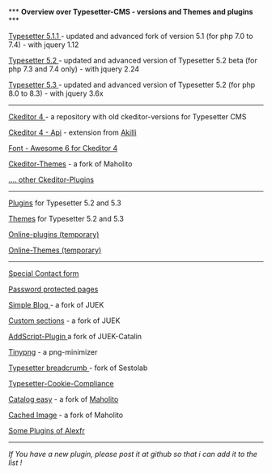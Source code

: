 *** <b>Overview over Typesetter-CMS - versions and Themes and plugins </b>***

<a href=https://github.com/gtbu/Typesetter5.1.1-CE target=_blank>Typesetter 5.1.1 </a> - updated and advanced fork of version 5.1 (for php 7.0 to 7.4) - with jquery 1.12

<a href=https://github.com/gtbu/Typesetter5.2 target=_blank> Typesetter 5.2  </a> - updated and advanced version of Typesetter 5.2 beta (for php 7.3 and 7.4 only) - with jquery 2.24

<a href=https://github.com/gtbu/Typesetter-5.3-p8 target=_blank>Typesetter 5.3 </a> - updated and advanced version of Typesetter 5.2 (for php 8.0 to 8.3) - with jquery 3.6x

-------------------------------
<a href=https://github.com/gtbu/Ckeditor-4-Typesetter target=_blank> Ckeditor 4 </a> - a repository with old ckeditor-versions for Typesetter CMS

<a href=https://github.com/gtbu/ckeditor4-api target=_blank> Ckeditor 4 - Api</a> - extension from <a href=https://github.com/gtbu/ckeditor4-plugins-ak target=_blank>Akilli</a>

<a href=https://github.com/gtbu/ckeditor-fa42  target=_blank> Font - Awesome 6 for Ckeditor 4 </a> 

<a href=https://github.com/gtbu/CKE_Themes target=_blank> Ckeditor-Themes</a>  - a fork of Maholito

<a href="https://github.com/gtbu?tab=repositories&q=ckeditor&type=&language=&sort=" target=_blank>.... other Ckeditor-Plugins</a>

------------------------------

<a href=https://github.com/gtbu/Typesetter-Plugins target=_blank> Plugins</a> for Typesetter 5.2 and 5.3

<a href=https://github.com/gtbu/Typesetter-Templates target=_blank> Themes</a> for Typesetter 5.2 and 5.3

<a href=https://github.com/gtbu/Online-Plugins target=_blank> Online-plugins (temporary)

<a href=https://github.com/gtbu/Online-Themes  target=_blank> Online-Themes (temporary)

-------------------------------
<a href=https://github.com/gtbu/Special-Contact-Form target=_blank> Special Contact form</a> 

<a href=https://github.com/gtbu/Password_protected_pages target=_blank> Password protected pages</a>

<a href=https://github.com/gtbu/Simple-Blog-3.06 target=_Blank> Simple Blog </a> - a fork of JUEK

<a href=https://github.com/gtbu/CustomSections-23 target=_blank> Custom sections</a> - a fork of JUEK

<a href=https://github.com/gtbu/AddScriptPluginTypesetter target=_blank> AddScript-Plugin </a> a fork of JUEK-Catalin

<a href=https://github.com/gtbu/TinyPNG  target=_blank> Tinypng</a> - a png-minimizer 

<a href=https://github.com/gtbu/Typesetter-Breadcrumb target=_blank> Typesetter breadcrumb </a> - fork of Sestolab

<a href=https://github.com/gtbu/Typesetter-Cookie-Compliance target=_blan> Typesetter-Cookie-Compliance</a> 

<a href=https://github.com/gtbu/Catalog-Easy target=_blank> Catalog easy</a>  - a fork of <a href=http://mhdev.bplaced.net/ target=_blank> Maholito </a>

<a href=https://github.com/gtbu/CS.mh_Cached_Image target=_blank> Cached Image</a>   - a fork of Maholito

<a href="https://github.com/a2exfr?tab=repositories&q=typesetter&type=&language=&sort=" target=_blank> Some Plugins of Alexfr</a>

---------------------------------------------------------------
<em>If You have a new plugin, please post it at github so that i can add it to the list !</em>
